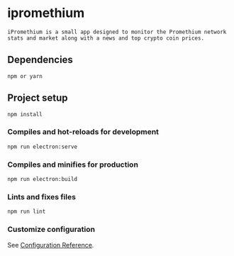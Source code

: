 # ipromethium
```
iPromethium is a small app designed to monitor the Promethium network 
stats and market along with a news and top crypto coin prices.
```
## Dependencies
```
npm or yarn
```

## Project setup
```
npm install
```

### Compiles and hot-reloads for development
```
npm run electron:serve
```

### Compiles and minifies for production
```
npm run electron:build
```

### Lints and fixes files
```
npm run lint
```

### Customize configuration
See [Configuration Reference](https://cli.vuejs.org/config/).
